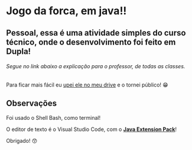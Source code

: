 # **Jogo da forca, em java!!**

## Pessoal, essa é uma atividade simples do curso técnico, onde o desenvolvimento foi feito em Dupla!
###### Segue no link abaixo a explicação para o professor, de todas as classes.

  Para ficar mais fácil eu [upei ele no meu drive](https://drive.google.com/file/d/1-7dXfm0_QTFXhGdmVVif68nw7-kILrmx/view?usp=sharing) e o tornei público! :grin:


## **Observações**

  Foi usado o Shell Bash, como terminal!

  O editor de texto é o Visual Studio Code, com o **[Java Extension Pack](https://marketplace.visualstudio.com/items?itemName=vscjava.vscode-java-pack)**!

Obrigado! :kissing_smiling_eyes:
